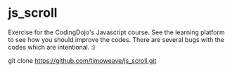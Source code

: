 js_scroll
=========

Exercise for the CodingDojo's Javascript course.  See the learning platform to see how you should improve the codes.  There are several bugs with the codes which are intentional. :)


git clone https://github.com/timoweave/js_scroll.git
